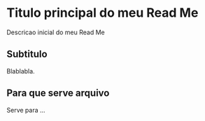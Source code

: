 # Titulo principal do meu Read Me

Descricao inicial do meu Read Me 

## Subtitulo 

Blablabla.

## Para que serve arquivo 

Serve para ... 
